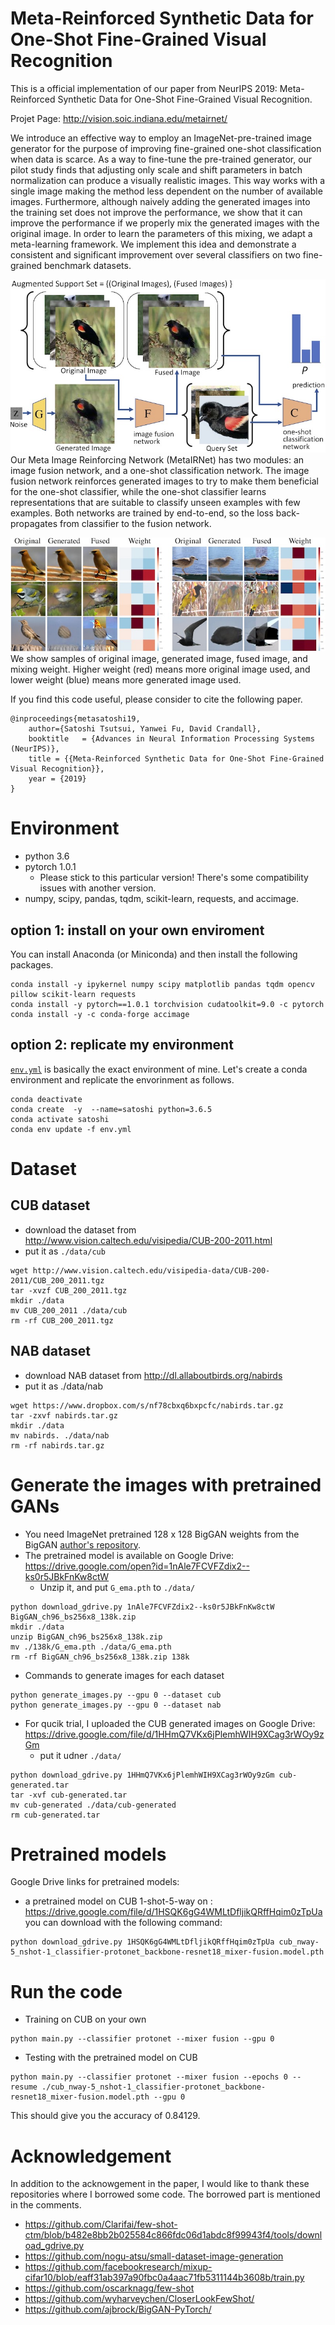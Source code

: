 
# Meta-Reinforced Synthetic Data for One-Shot Fine-Grained Visual Recognition

This is a official implementation of our paper from NeurIPS 2019:
 Meta-Reinforced Synthetic Data for One-Shot Fine-Grained Visual Recognition. 
 
Projet Page: http://vision.soic.indiana.edu/metairnet/

We introduce an effective way to employ an ImageNet-pre-trained image
generator for the purpose of improving fine-grained one-shot
classification when data is scarce. As a way to fine-tune the
pre-trained generator, our pilot study finds that adjusting only scale
and shift parameters in batch normalization can produce a visually
realistic images. This way works with a single image making the method
less dependent on the number of available images. Furthermore,
although naively adding the generated images into the training set
does not improve the performance, we show that it can improve the
performance if we properly mix the generated images with the original
image. In order to learn the parameters of this mixing, we adapt a
meta-learning framework.
 We implement this idea and demonstrate a consistent and significant
improvement over several classifiers on two fine-grained benchmark
datasets.

![Framework](figs/framework.jpg)  
Our Meta Image Reinforcing Network (MetaIRNet) has
 two modules: an image fusion network, and a one-shot classification
 network. The image fusion network reinforces generated
 images to try to make them beneficial for the one-shot classifier, while the
 one-shot classifier learns representations that are suitable to
 classify unseen examples with few examples. Both networks
 are trained by end-to-end, so the loss back-propagates from
 classifier to the fusion network.


![Samples](figs/samples.jpg)  
We show samples of original image, generated image, fused image,  and mixing weight. 
Higher weight (red) means more original image used, and lower weight (blue) means more generated image used.

If you find this code useful, please consider to cite the following paper. 
```
@inproceedings{metasatoshi19,
    author={Satoshi Tsutsui, Yanwei Fu, David Crandall},
    booktitle	= {Advances in Neural Information Processing Systems (NeurIPS)},
    title = {{Meta-Reinforced Synthetic Data for One-Shot Fine-Grained Visual Recognition}},
    year = {2019}
}
```

# Environment
- python 3.6
- pytorch 1.0.1 
    - Please stick to this particular version!  There's some compatibility issues with another version.
- numpy, scipy, pandas, tqdm, scikit-learn, requests, and accimage. 

## option 1:  install on your own enviroment
You can install Anaconda (or Miniconda) and then install the following packages.
```
conda install -y ipykernel numpy scipy matplotlib pandas tqdm opencv pillow scikit-learn requests
conda install -y pytorch==1.0.1 torchvision cudatoolkit=9.0 -c pytorch
conda install -y -c conda-forge accimage
```
## option 2: replicate my environment 
[`env.yml`](./env.yml) is basically the exact environment of mine. Let's create a conda environment and replicate the envorinment as follows.
```
conda deactivate
conda create  -y  --name=satoshi python=3.6.5
conda activate satoshi
conda env update -f env.yml
```

# Dataset
## CUB dataset
- download the dataset from http://www.vision.caltech.edu/visipedia/CUB-200-2011.html
- put it as `./data/cub`
```
wget http://www.vision.caltech.edu/visipedia-data/CUB-200-2011/CUB_200_2011.tgz 
tar -xvzf CUB_200_2011.tgz 
mkdir ./data
mv CUB_200_2011 ./data/cub
rm -rf CUB_200_2011.tgz 
```
## NAB dataset
- download NAB dataset from http://dl.allaboutbirds.org/nabirds
- put it as ./data/nab
```
wget https://www.dropbox.com/s/nf78cbxq6bxpcfc/nabirds.tar.gz
tar -zxvf nabirds.tar.gz
mkdir ./data
mv nabirds. ./data/nab
rm -rf nabirds.tar.gz 
```

# Generate the images with pretrained GANs
- You need ImageNet pretrained 128 x 128 BigGAN weights from the BigGAN [author's repository](https://github.com/ajbrock/BigGAN-PyTorch). 
- The pretrained model is available on Google Drive: https://drive.google.com/open?id=1nAle7FCVFZdix2--ks0r5JBkFnKw8ctW
    - Unzip it, and put `G_ema.pth` to `./data/`
```
python download_gdrive.py 1nAle7FCVFZdix2--ks0r5JBkFnKw8ctW BigGAN_ch96_bs256x8_138k.zip
mkdir ./data
unzip BigGAN_ch96_bs256x8_138k.zip
mv ./138k/G_ema.pth ./data/G_ema.pth
rm -rf BigGAN_ch96_bs256x8_138k.zip 138k
```

- Commands to generate images for each dataset
```
python generate_images.py --gpu 0 --dataset cub
python generate_images.py --gpu 0 --dataset nab
```
- For qucik trial, I uploaded the CUB generated images on Google Drive: https://drive.google.com/file/d/1HHmQ7VKx6jPlemhWIH9XCag3rWOy9zGm
    - put it udner `./data/`
```
python download_gdrive.py 1HHmQ7VKx6jPlemhWIH9XCag3rWOy9zGm cub-generated.tar
tar -xvf cub-generated.tar
mv cub-generated ./data/cub-generated
rm cub-generated.tar
```

# Pretrained models
Google Drive links for pretrained models:
- a pretrained model on CUB 1-shot-5-way on : https://drive.google.com/file/d/1HSQK6gG4WMLtDfljikQRffHqim0zTpUa
you can download with the following command:
```
python download_gdrive.py 1HSQK6gG4WMLtDfljikQRffHqim0zTpUa cub_nway-5_nshot-1_classifier-protonet_backbone-resnet18_mixer-fusion.model.pth
```

# Run the code
- Training on CUB on your own
```
python main.py --classifier protonet --mixer fusion --gpu 0
```
- Testing with the pretrained model on CUB
```
python main.py --classifier protonet --mixer fusion --epochs 0 --resume ./cub_nway-5_nshot-1_classifier-protonet_backbone-resnet18_mixer-fusion.model.pth --gpu 0
```
This should give you the accuracy of 0.84129.

# Acknowledgement
In addition to the acknowgement in the paper, I would like to thank these repositories where I borrowed some code. The borrowed part is mentioned in the comments. 
 - https://github.com/Clarifai/few-shot-ctm/blob/b482e8bb2b025584c866fdc06d1abdc8f99943f4/tools/download_gdrive.py
 - https://github.com/nogu-atsu/small-dataset-image-generation
 - https://github.com/facebookresearch/mixup-cifar10/blob/eaff31ab397a90fbc0a4aac71fb5311144b3608b/train.py
 - https://github.com/oscarknagg/few-shot
 - https://github.com/wyharveychen/CloserLookFewShot/
 - https://github.com/ajbrock/BigGAN-PyTorch/

